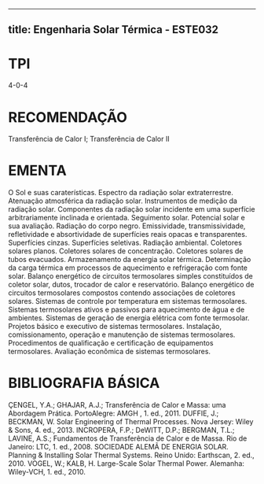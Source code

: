 
---
title: Engenharia Solar Térmica - ESTE032 
---

# TPI

4-0-4

# RECOMENDAÇÃO

Transferência de Calor I; Transferência de Calor II

# EMENTA

O Sol e suas caraterísticas. Espectro da radiação solar extraterrestre. Atenuação atmosférica da radiação solar. Instrumentos de medição da radiação solar. Componentes da radiação solar incidente em uma superfície arbitrariamente inclinada e orientada. Seguimento solar. Potencial solar e sua avaliação. Radiação do corpo negro. Emissividade, transmissividade, refletividade e absortividade de superfícies reais opacas e transparentes. Superfícies cinzas. Superfícies seletivas. Radiação ambiental. Coletores solares planos. Coletores solares de concentração. Coletores solares de tubos evacuados. Armazenamento da energia solar térmica. Determinação da carga térmica em processos de aquecimento e refrigeração com fonte solar. Balanço energético de circuitos termosolares simples constituídos de coletor solar, dutos, trocador de calor e reservatório. Balanço energético de circuitos termosolares compostos contendo associações de coletores solares. Sistemas de controle por temperatura em sistemas termosolares. Sistemas termosolares ativos e passivos para aquecimento de água e de ambientes. Sistemas de geração de energia elétrica com fonte termosolar. Projetos básico e executivo de sistemas termosolares. Instalação, comissionamento, operação e manutenção de sistemas termosolares. Procedimentos de qualificação e certificação de equipamentos termosolares. Avaliação econômica de sistemas termosolares.

# BIBLIOGRAFIA BÁSICA

ÇENGEL, Y.A.; GHAJAR, A.J.; Transferência de Calor e Massa: uma Abordagem Prática. PortoAlegre: AMGH , 1. ed., 2011.
DUFFIE, J.; BECKMAN, W. Solar Engineering of Thermal Processes. Nova Jersey: Wiley & Sons, 4. ed., 2013.
INCROPERA, F.P.; DeWITT, D.P.; BERGMAN, T.L.; LAVINE, A.S.; Fundamentos de Transferência de Calor e de Massa. Rio de Janeiro: LTC, 1. ed., 2008.
SOCIEDADE ALEMÃ DE ENERGIA SOLAR. Planning & Installing Solar Thermal Systems. Reino Unido: Earthscan, 2. ed., 2010.
VOGEL, W.; KALB, H. Large-Scale Solar Thermal Power. Alemanha: Wiley-VCH, 1. ed., 2010.
        